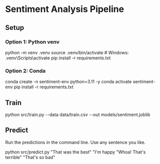# Sentiment Analysis Pipeline

## Setup

### Option 1: Python venv
python -m venv .venv
source .venv/bin/activate  # Windows: .venv\Scripts\activate
pip install -r requirements.txt

### Option 2: Conda
conda create -n sentiment-env python=3.11 -y
conda activate sentiment-env
pip install -r requirements.txt

## Train
python src/train.py --data data/train.csv --out models/sentiment.joblib

## Predict
Run the predictions in the command line. Use any sentence you like.

python src/predict.py "That was the best" "I'm happy "Whoa! That's terrible" "That's so bad"